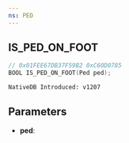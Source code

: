 ```yaml
---
ns: PED
---
```

## IS_PED_ON_FOOT

```c
// 0x01FEE67DB37F59B2 0xC60D0785
BOOL IS_PED_ON_FOOT(Ped ped);
```

```
NativeDB Introduced: v1207
```

## Parameters
* **ped**:
